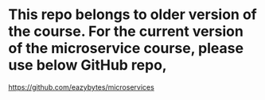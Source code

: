 # This repo belongs to older version of the course. For the current version of the microservice course, please use below GitHub repo,
https://github.com/eazybytes/microservices


